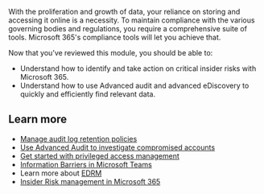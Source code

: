 With the proliferation and growth of data, your reliance on storing and accessing it online is a necessity. To maintain compliance with the various governing bodies and regulations, you require a comprehensive suite of tools. Microsoft 365's compliance tools will let you achieve that.

Now that you’ve reviewed this module, you should be able to:

- Understand how to identify and take action on critical insider risks with Microsoft 365.
- Understand how to use Advanced audit and advanced eDiscovery to quickly and efficiently find relevant data.

## Learn more

- [Manage audit log retention policies](https://docs.microsoft.com/microsoft-365/compliance/audit-log-retention-policies?view=o365-worldwide)
- [Use Advanced Audit to investigate compromised accounts](https://docs.microsoft.com/microsoft-365/compliance/mailitemsaccessed-forensics-investigations?view=o365-worldwide)
- [Get started with privileged access management](https://docs.microsoft.com/microsoft-365/compliance/privileged-access-management-configuration?view=o365-worldwide)
- [Information Barriers in Microsoft Teams](https://docs.microsoft.com/microsoftteams/information-barriers-in-teams)
- Learn more about [EDRM](https://www.edrm.net/)
- [Insider Risk management in Microsoft 365](https://docs.microsoft.com/microsoft-365/compliance/insider-risk-management?view=o365-worldwide)
